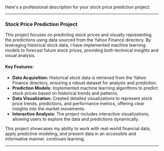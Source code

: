 Here's a professional description for your stock price prediction project:

---

### Stock Price Prediction Project

This project focuses on predicting stock prices and visually representing the predictions using data sourced from the Yahoo Finance directory. By leveraging historical stock data, I have implemented machine learning models to forecast future stock prices, providing both technical insights and visual analysis.

#### Key Features:
- **Data Acquisition:** Historical stock data is retrieved from the Yahoo Finance directory, ensuring a robust dataset for analysis and prediction.
- **Prediction Models:** Implemented machine learning algorithms to predict stock prices based on historical trends and patterns.
- **Data Visualization:** Created detailed visualizations to represent stock price trends, predictions, and performance metrics, offering clear insights into the market movements.
- **Interactive Analysis:** The project includes interactive visualizations, allowing users to explore the data and predictions dynamically.

This project showcases my ability to work with real-world financial data, apply predictive modeling, and present data in an accessible and informative manner. continues learning.

---
